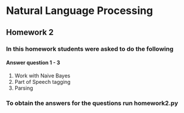 <h1>Natural Language Processing</h1>
<h2>Homework 2</h2>

<h3>In this homework students were asked to do the following</h3>
<h4>Answer question 1 - 3</h4>
<ol>
	<li>Work with Naive Bayes</li>
	<li>Part of Speech tagging</li>
	<li>Parsing</li>
</ol>
<h3>To obtain the answers for the questions run homework2.py</p>